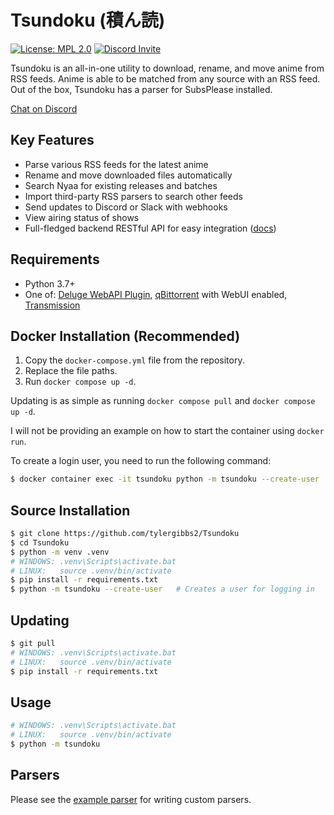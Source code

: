 # Tsundoku (積ん読)

[![License: MPL 2.0](https://img.shields.io/badge/License-MPL%202.0-blue.svg)](https://opensource.org/licenses/MPL-2.0)
[![Discord Invite](https://img.shields.io/discord/801396820772257802)](https://discord.gg/thxN858gXm)

Tsundoku is an all-in-one utility to download, rename, and move anime from RSS feeds.
Anime is able to be matched from any source with an RSS feed. Out of the box, Tsundoku has a parser for SubsPlease installed.

[Chat on Discord](https://discord.gg/thxN858gXm)

## Key Features

* Parse various RSS feeds for the latest anime
* Rename and move downloaded files automatically
* Search Nyaa for existing releases and batches
* Import third-party RSS parsers to search other feeds
* Send updates to Discord or Slack with webhooks
* View airing status of shows
* Full-fledged backend RESTful API for easy integration ([docs](https://tsundoku.moe/docs))

## Requirements

* Python 3.7+
* One of: [Deluge WebAPI Plugin](https://github.com/idlesign/deluge-webapi), [qBittorrent](https://www.qbittorrent.org/) with WebUI enabled, [Transmission](https://transmissionbt.com/)

## Docker Installation (Recommended)

1. Copy the `docker-compose.yml` file from the repository.
2. Replace the file paths.
3. Run `docker compose up -d`.

Updating is as simple as running `docker compose pull` and `docker compose up -d`.

I will not be providing an example on how to start the container using
`docker run`.

To create a login user, you need to run the following command:
```bash
$ docker container exec -it tsundoku python -m tsundoku --create-user
```

## Source Installation

```bash
$ git clone https://github.com/tylergibbs2/Tsundoku
$ cd Tsundoku
$ python -m venv .venv
# WINDOWS: .venv\Scripts\activate.bat
# LINUX:   source .venv/bin/activate
$ pip install -r requirements.txt
$ python -m tsundoku --create-user   # Creates a user for logging in
```

## Updating

```bash
$ git pull
# WINDOWS: .venv\Scripts\activate.bat
# LINUX:   source .venv/bin/activate
$ pip install -r requirements.txt
```

## Usage

```bash
# WINDOWS: .venv\Scripts\activate.bat
# LINUX:   source .venv/bin/activate
$ python -m tsundoku
```

## Parsers

Please see the [example parser](https://github.com/tylergibbs2/Tsundoku/blob/master/parsers/_example.py) for writing custom parsers.
